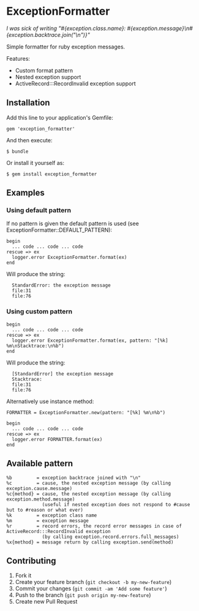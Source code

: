 # ExceptionFormatter

*I was sick of writing "#{exception.class.name}: #{exception.message}\\n#{exception.backtrace.join("\\n")}"*

Simple formatter for ruby exception messages.

Features:

* Custom format pattern
* Nested exception support
* ActiveRecord:::RecordInvalid exception support


## Installation

Add this line to your application's Gemfile:

    gem 'exception_formatter'

And then execute:

    $ bundle

Or install it yourself as:

    $ gem install exception_formatter

## Examples

### Using default pattern

If no pattern is given the default pattern is used (see ExceptionFormatter::DEFAULT_PATTERN):

    begin
      ... code ... code ... code
    rescue => ex
      logger.error ExceptionFormatter.format(ex)
    end

Will produce the string:

      StandardError: the exception message
      file:31
      file:76

### Using custom pattern

    begin
      ... code ... code ... code
    rescue => ex
      logger.error ExceptionFormatter.format(ex, pattern: "[%k] %m\nStacktrace:\n%b")
    end

Will produce the string:

      [StandardError] the exception message
      Stacktrace:
      file:31
      file:76

Alternatively use instance method:

    FORMATTER = ExceptionFormatter.new(pattern: "[%k] %m\n%b")

    begin
      ... code ... code ... code
    rescue => ex
      logger.error FORMATTER.format(ex)
    end

## Available pattern

    %b         = exception backtrace joined with "\n"
    %c         = cause, the nested exception message (by calling exception.cause.message)
    %c{method} = cause, the nested exception message (by calling exception.method.message)
                 (useful if nested exception does not respond to #cause but to #reason or what ever)
    %k         = exception class name
    %m         = exception message
    %r         = record errors, the record error messages in case of ActiveRecord:::RecordInvalid exception
                 (by calling exception.record.errors.full_messages)
    %x{method} = message return by calling exception.send(method)

## Contributing

1. Fork it
2. Create your feature branch (`git checkout -b my-new-feature`)
3. Commit your changes (`git commit -am 'Add some feature'`)
4. Push to the branch (`git push origin my-new-feature`)
5. Create new Pull Request
